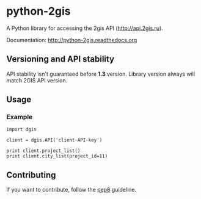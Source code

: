 # python-2gis

A Python library for accessing the 2gis API (http://api.2gis.ru).

Documentation: http://python-2gis.readthedocs.org

## Versioning and API stability

API stability isn't guaranteed before **1.3** version. Library version always will match 2GIS API version.

## Usage

### Example

    import dgis

    client = dgis.API('client-API-key')

    print client.project_list()
    print client.city_list(project_id=11)

## Contributing

If you want to contribute, follow the [pep8](http://www.python.org/dev/peps/pep-0008/) guideline.

